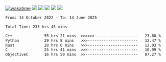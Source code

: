 [![wakatime](https://wakatime.com/badge/user/368879df-dc38-4b1a-86c4-8a2054a0e074.svg)](https://wakatime.com/@368879df-dc38-4b1a-86c4-8a2054a0e074)
<img src="https://img.shields.io/badge/Windows-0078D6?style=flat&logo=Windows&logoColor=white">
<img src="https://img.shields.io/badge/IntelliJ_IDEA-000000.svg?style=flat&logo=IntelliJ-IDEA&logoColor=white">
<img src="https://img.shields.io/badge/CLion-000000.svg?style=flat&logo=CLion&logoColor=white">
<img src="https://img.shields.io/badge/Visual_Studio_Code-007ACC?style=flat&logo=Visual-Studio-Code&logoColor=white">
<img src="https://img.shields.io/badge/Discord-5865F2?label=kano42&style=flat&logo=discord&logoColor=white">
<br>


<!--START_SECTION:waka-->

```txt
From: 14 October 2022 - To: 14 June 2025

Total Time: 233 hrs 45 mins

C++              55 hrs 21 mins  >>>>>>-------------------   23.68 %
Python           29 hrs 8 mins   >>>----------------------   12.47 %
Rust             28 hrs 6 mins   >>>----------------------   12.03 %
C                25 hrs 41 mins  >>>----------------------   10.99 %
ObjectiveC       16 hrs 59 mins  >>-----------------------   07.27 %
```

<!--END_SECTION:waka-->
